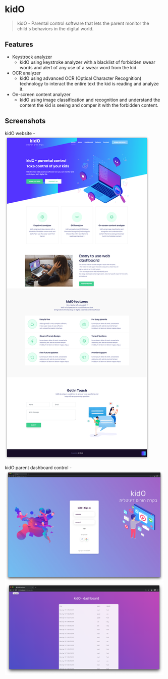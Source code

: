 # kidO
> kidO - Parental control software that lets the parent monitor the child's behaviors in the digital world.

## Features
* Keystrock analyzer
	* kidO using keystroke analyzer with a blacklist of forbidden swear words and alert of any use of a swear word from the kid.
* OCR analyzer
	* kidO using advanced OCR (Optical Character Recognition) technology to interact the entire text the kid is reading and analyze it.
* On-screen content analyzer
	* kidO using image classification and recognition and understand the content the kid is seeing and comper it with the forbidden content.
	
## Screenshots
kidO website -
![one-page kidO site](https://github.com/oririnat/kidO/blob/master/how%20it%20look/screenshots/full-site.png)

kidO parent dashboard control -
![kidO parent dashboard](https://github.com/oririnat/kidO/blob/master/how%20it%20look/screenshots/dashboard-1.png)
![kidO parent dashboard](https://github.com/oririnat/kidO/blob/master/how%20it%20look/screenshots/dashboard-2.png)


